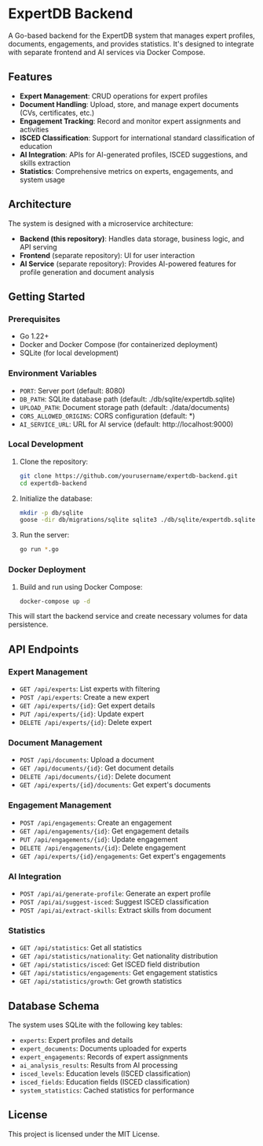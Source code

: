 # ExpertDB Backend

A Go-based backend for the ExpertDB system that manages expert profiles, documents, engagements, and provides statistics. It's designed to integrate with separate frontend and AI services via Docker Compose.

## Features

- **Expert Management**: CRUD operations for expert profiles
- **Document Handling**: Upload, store, and manage expert documents (CVs, certificates, etc.)
- **Engagement Tracking**: Record and monitor expert assignments and activities
- **ISCED Classification**: Support for international standard classification of education
- **AI Integration**: APIs for AI-generated profiles, ISCED suggestions, and skills extraction
- **Statistics**: Comprehensive metrics on experts, engagements, and system usage

## Architecture

The system is designed with a microservice architecture:

- **Backend (this repository)**: Handles data storage, business logic, and API serving
- **Frontend** (separate repository): UI for user interaction
- **AI Service** (separate repository): Provides AI-powered features for profile generation and document analysis

## Getting Started

### Prerequisites

- Go 1.22+
- Docker and Docker Compose (for containerized deployment)
- SQLite (for local development)

### Environment Variables

- `PORT`: Server port (default: 8080)
- `DB_PATH`: SQLite database path (default: ./db/sqlite/expertdb.sqlite)
- `UPLOAD_PATH`: Document storage path (default: ./data/documents)
- `CORS_ALLOWED_ORIGINS`: CORS configuration (default: *)
- `AI_SERVICE_URL`: URL for AI service (default: http://localhost:9000)

### Local Development

1. Clone the repository:
   ```bash
   git clone https://github.com/yourusername/expertdb-backend.git
   cd expertdb-backend
   ```

2. Initialize the database:
   ```bash
   mkdir -p db/sqlite
   goose -dir db/migrations/sqlite sqlite3 ./db/sqlite/expertdb.sqlite up
   ```

3. Run the server:
   ```bash
   go run *.go
   ```

### Docker Deployment

1. Build and run using Docker Compose:
   ```bash
   docker-compose up -d
   ```

This will start the backend service and create necessary volumes for data persistence.

## API Endpoints

### Expert Management
- `GET /api/experts`: List experts with filtering
- `POST /api/experts`: Create a new expert
- `GET /api/experts/{id}`: Get expert details
- `PUT /api/experts/{id}`: Update expert
- `DELETE /api/experts/{id}`: Delete expert

### Document Management
- `POST /api/documents`: Upload a document
- `GET /api/documents/{id}`: Get document details
- `DELETE /api/documents/{id}`: Delete document
- `GET /api/experts/{id}/documents`: Get expert's documents

### Engagement Management
- `POST /api/engagements`: Create an engagement
- `GET /api/engagements/{id}`: Get engagement details
- `PUT /api/engagements/{id}`: Update engagement
- `DELETE /api/engagements/{id}`: Delete engagement
- `GET /api/experts/{id}/engagements`: Get expert's engagements

### AI Integration
- `POST /api/ai/generate-profile`: Generate an expert profile
- `POST /api/ai/suggest-isced`: Suggest ISCED classification
- `POST /api/ai/extract-skills`: Extract skills from document

### Statistics
- `GET /api/statistics`: Get all statistics
- `GET /api/statistics/nationality`: Get nationality distribution
- `GET /api/statistics/isced`: Get ISCED field distribution
- `GET /api/statistics/engagements`: Get engagement statistics
- `GET /api/statistics/growth`: Get growth statistics

## Database Schema

The system uses SQLite with the following key tables:

- `experts`: Expert profiles and details
- `expert_documents`: Documents uploaded for experts
- `expert_engagements`: Records of expert assignments
- `ai_analysis_results`: Results from AI processing
- `isced_levels`: Education levels (ISCED classification)
- `isced_fields`: Education fields (ISCED classification)
- `system_statistics`: Cached statistics for performance

## License

This project is licensed under the MIT License.